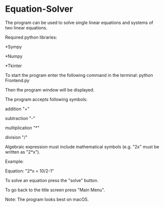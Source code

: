 # Equation-Solver
The program can be used to solve single linear equations and systems of two linear equations.

Required python libraries:

*Sympy

*Numpy

*Tkinter

To start the program enter the following command in the terminal:
python Frontend.py

Then the program window will be displayed.


The program accepts following symbols:

addition "+"

subtraction "-"

multiplication "*"

division "/"

Algebraic expression must include mathematical symbols (e.g. "2x" must be written as "2*x").

Example: 

Equation: "2*x = 10/2-1"

To solve an equation press the "solve" button.

To go back to the title screen press "Main Menu".

Note:
The program looks best on macOS.
